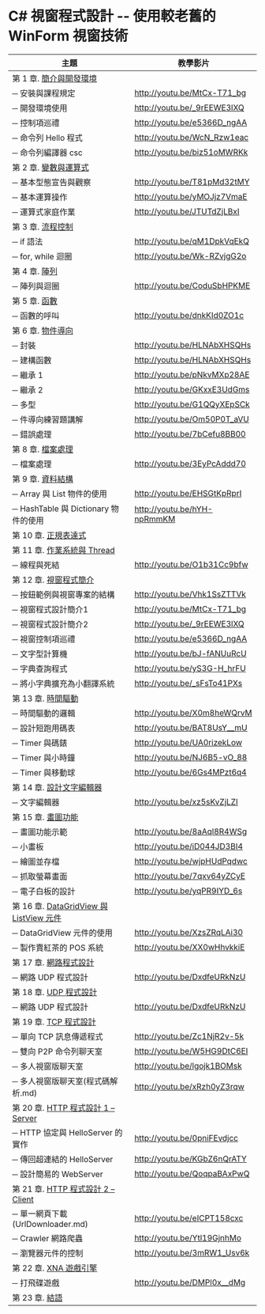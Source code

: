 # C# 視窗程式設計 -- 使用較老舊的 WinForm 視窗技術

主題                                  |   教學影片       
--------------------------------------|----------------------
第 1 章. [簡介與開發環境](csharp.md)|                                
─ 安裝與課程規定                      | http://youtu.be/MtCx-T71_bg  
─ 開發環境使用                        | http://youtu.be/_9rEEWE3lXQ 
─ 控制項巡禮                          | http://youtu.be/e5366D_ngAA
─ 命令列 Hello 程式                   | http://youtu.be/WcN_Rzw1eac
─ 命令列編譯器 csc                    | http://youtu.be/biz51oMWRKk 
第 2 章. [變數與運算式](varexp.md)  |                                 
─ 基本型態宣告與觀察                  | http://youtu.be/T81pMd32tMY  
─ 基本運算操作                        | http://youtu.be/yMOJjz7VmaE  
─ 運算式家庭作業                      | http://youtu.be/JTUTdZjLBxI   
第 3 章. [流程控制](ifloop.md)      |                                 
─ if 語法                             | http://youtu.be/qM1DpkVqEkQ  
─ for, while 迴圈                     | http://youtu.be/Wk-RZvjgG2o  
第 4 章. [陣列](array.md)           |                                 
─ 陣列與迴圈                          | http://youtu.be/CoduSbHPKME  
第 5 章. [函數](function.md)        |                                
─ 函數的呼叫                          | http://youtu.be/dnkKId0ZO1c  
第 6 章. [物件導向](object.md)      |                                  
─ 封裝                                | http://youtu.be/HLNAbXHSQHs  
 ─ 建構函數                            | http://youtu.be/HLNAbXHSQHs  
 ─ 繼承 1                              | http://youtu.be/pNkvMXp28AE 
 ─ 繼承 2                              | http://youtu.be/GKxxE3UdGms  
 ─ 多型                                | http://youtu.be/G1QQyXEpSCk  
 ─ 件導向練習題講解                    | http://youtu.be/Om50P0T_aVU 
 ─ 錯誤處理                            | http://youtu.be/7bCefu8BB00 
 第 8 章. [檔案處理](file.md)        |                                   
 ─ 檔案處理                            | http://youtu.be/3EyPcAddd70  
 第 9 章. [資料結構](datastructure.md)|                                 
 ─ Array 與 List 物件的使用            | http://youtu.be/EHSGtKpRprI  
 ─ HashTable 與 Dictionary 物件的使用  | http://youtu.be/hYH-npRmmKM  
 第 10 章. [正規表達式](regexp.md)   |                                  
 第 11 章. [作業系統與 Thread](thread.md) |                              
 ─ 線程與死結                          |  http://youtu.be/O1b31Cc9bfw   
 第 12 章. [視窗程式簡介](window.md) |                                    
 ─ 按鈕範例與視窗專案的結構            | http://youtu.be/Vhk1SsZTTVk  
 ─ 視窗程式設計簡介1                   | http://youtu.be/MtCx-T71_bg  
 ─ 視窗程式設計簡介2                   | http://youtu.be/_9rEEWE3lXQ  
 ─ 視窗控制項巡禮                      | http://youtu.be/e5366D_ngAA  
 ─ 文字型計算機                        | http://youtu.be/bJ-fANUuRcU   
 ─ 字典查詢程式                        | http://youtu.be/yS3G-H_hrFU   
 ─ 將小字典擴充為小翻譯系統            |  http://youtu.be/_sFsTo41PXs   
 第 13 章. [時間驅動](timer.md)      |                                   
 ─ 時間驅動的邏輯                      |  http://youtu.be/X0m8heWQrvM   
 ─ 設計短跑用碼表                      |  http://youtu.be/BAT8UsY__mU 
 ─ Timer 與碼錶                        |   http://youtu.be/UA0rizekLow  
 ─ Timer 與小時鐘                      |  http://youtu.be/NJ6B5-vO_88   
 ─ Timer 與移動球                      |  http://youtu.be/6Gs4MPzt6q4  
 第 14 章. [設計文字編輯器](editor.md) |                                
 ─ 文字編輯器                          |  http://youtu.be/xz5sKvZjLZI  
 第 15 章. [畫圖功能](graphics.md)   |                                  
 ─ 畫圖功能示範                        |  http://youtu.be/8aAql8R4WSg  
 ─ 小畫板                              |  http://youtu.be/iD044JD3BI4  
 ─ 繪圖並存檔                          |  http://youtu.be/wjpHUdPqdwc  
 ─ 抓取螢幕畫面                        | http://youtu.be/7qxv64yZCyE  
 ─ 電子白板的設計                      | http://youtu.be/yqPR9IYD_6s  
 第 16 章. [DataGridView 與 ListView 元件](gridview.md)  |             
 ─ DataGridView 元件的使用             | http://youtu.be/XzsZRqLAi30 
 ─ 製作賣紅茶的 POS 系統               |  http://youtu.be/XX0wHhvkkiE 
 第 17 章. [網路程式設計](net.md)    |                                  
 ─ 網路 UDP 程式設計                   |  http://youtu.be/DxdfeURkNzU  
 第 18 章. [UDP 程式設計](udp.md)    |                                 
 ─ 網路 UDP 程式設計                   |  http://youtu.be/DxdfeURkNzU 
 第 19 章. [TCP 程式設計](tcp.md)    |                                 
 ─ 單向 TCP 訊息傳遞程式               | http://youtu.be/Zc1NjR2v-5k  
 ─ 雙向 P2P 命令列聊天室               | http://youtu.be/W5HG9DtC6EI   
 ─ 多人視窗版聊天室                    | http://youtu.be/lgojk1BOMsk   
 ─ 多人視窗版聊天室(程式碼解析.md)        | http://youtu.be/xRzh0yZ3rqw   
 第 20 章. [HTTP 程式設計 1 – Server](http.md)  |                      
 ─ HTTP 協定與 HelloServer 的實作      | http://youtu.be/0pniFEvdjcc  
 ─ 傳回超連結的 HelloServer            | http://youtu.be/KGbZ6nQrATY 
 ─ 設計簡易的 WebServer                | http://youtu.be/QoqpaBAxPwQ 
 第 21 章. [HTTP 程式設計 2 – Client](web.md)  |                      
 ─ 單一網頁下載 (UrlDownloader.md)        |  http://youtu.be/eICPT158cxc  
 ─ Crawler 網路爬蟲                    |  http://youtu.be/Ytl19GjnhMo   
 ─ 瀏覽器元件的控制                    |  http://youtu.be/3mRW1_Usv6k   
 第 22 章. [XNA 遊戲引擎](game.md)   |                                   
 ─ 打飛碟遊戲                          |  http://youtu.be/DMPl0x__dMg  
 第 23 章. [結語](end.md)            |                                   

